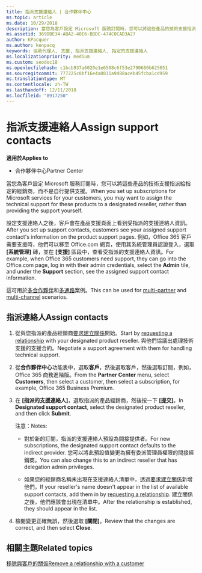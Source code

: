 ```yaml
---
title: 指派支援連絡人 | 合作夥伴中心
ms.topic: article
ms.date: 10/29/2018
description: 當您為客戶設定 Microsoft 服務訂閱時，您可以將這些產品的技術支援指派給指定的經銷商，而不是自行提供支援。
ms.assetid: 369DBE34-ABA2-40E6-BBDC-474C0CAD3A27
author: KPacquer
ms.author: kenpacq
keywords: 協助代理人, 支援, 指派支援連絡人, 指定的支援連絡人
ms.localizationpriority: medium
ms.custom: seodec18
ms.openlocfilehash: c1bcb937a6020e1e6508c6f53e2790680b625051
ms.sourcegitcommit: 777225c8bf16e4a8811a9d88aceb45fcba1cd959
ms.translationtype: MT
ms.contentlocale: zh-TW
ms.lasthandoff: 12/11/2018
ms.locfileid: "8917250"
---
```

# <a name="assign-support-contacts"></a><span data-ttu-id="f35e4-104">指派支援連絡人</span><span class="sxs-lookup"><span data-stu-id="f35e4-104">Assign support contacts</span></span>

**<span data-ttu-id="f35e4-105">適用於</span><span class="sxs-lookup"><span data-stu-id="f35e4-105">Applies to</span></span>**

-  <span data-ttu-id="f35e4-106">合作夥伴中心</span><span class="sxs-lookup"><span data-stu-id="f35e4-106">Partner Center</span></span>

<span data-ttu-id="f35e4-107">當您為客戶設定 Microsoft 服務訂閱時，您可以將這些產品的技術支援指派給指定的經銷商，而不是自行提供支援。</span><span class="sxs-lookup"><span data-stu-id="f35e4-107">When you set up subscriptions for Microsoft services for your customers, you may want to assign the technical support for these products to a designated reseller, rather than providing the support yourself.</span></span>

<span data-ttu-id="f35e4-108">設定支援連絡人之後，客戶會在產品支援頁面上看到受指派的支援連絡人資訊。</span><span class="sxs-lookup"><span data-stu-id="f35e4-108">After you set up support contacts, customers see your assigned support contact's information on the product support pages.</span></span> <span data-ttu-id="f35e4-109">例如，Office 365 客戶需要支援時，他們可以移至 Office.com 網頁，使用其系統管理員認證登入，選取 **\[系統管理\]** 磚，並在 **\[支援\]** 區段中，查看受指派的支援連絡人資訊。</span><span class="sxs-lookup"><span data-stu-id="f35e4-109">For example, when Office 365 customers need support, they can go into the Office.com page, log in with their admin credentials, select the **Admin** tile, and under the **Support** section, see the assigned support contact information.</span></span>

<span data-ttu-id="f35e4-110">這可用於[多合作夥伴](multipartner.md)和[多通路](multichannel.md)案例。</span><span class="sxs-lookup"><span data-stu-id="f35e4-110">This can be used for [multi-partner](multipartner.md) and [multi-channel](multichannel.md) scenarios.</span></span> 

<a href="" id="assigncontacts"></a>
## <a name="assign-contacts"></a><span data-ttu-id="f35e4-111">指派連絡人</span><span class="sxs-lookup"><span data-stu-id="f35e4-111">Assign contacts</span></span>

1.  <span data-ttu-id="f35e4-112">從與您指派的產品經銷商[要求建立關係](request-a-relationship-with-a-customer.md)開始。</span><span class="sxs-lookup"><span data-stu-id="f35e4-112">Start by [requesting a relationship](request-a-relationship-with-a-customer.md) with your designated product reseller.</span></span> <span data-ttu-id="f35e4-113">與他們協議出處理技術支援的支援合約。</span><span class="sxs-lookup"><span data-stu-id="f35e4-113">Negotiate a support agreement with them for handling technical support.</span></span>

2.  <span data-ttu-id="f35e4-114">從**合作夥伴中心**功能表中，選取**客戶**，然後選取客戶，然後選取訂閱，例如，Office 365 商務進階版。</span><span class="sxs-lookup"><span data-stu-id="f35e4-114">From the **Partner Center** menu, select **Customers**, then select a customer, then select a subscription, for example, Office 365 Business Premium.</span></span>

3.  <span data-ttu-id="f35e4-115">在 **\[指派的支援連絡人\]**，選取指派的產品經銷商，然後按一下 **\[提交\]**。</span><span class="sxs-lookup"><span data-stu-id="f35e4-115">In  **Designated support contact**, select the designated product reseller, and then click **Submit**.</span></span> 

    <span data-ttu-id="f35e4-116">注意：</span><span class="sxs-lookup"><span data-stu-id="f35e4-116">Notes:</span></span> 
    
    *  <span data-ttu-id="f35e4-117">對於新的訂閱，指派的支援連絡人預設為間接提供者。</span><span class="sxs-lookup"><span data-stu-id="f35e4-117">For new subscriptions, the designated support contact defaults to the indirect provider.</span></span> <span data-ttu-id="f35e4-118">您可以將此預設值變更為擁有委派管理員權限的間接經銷商。</span><span class="sxs-lookup"><span data-stu-id="f35e4-118">You can also change this to an indirect reseller that has delegation admin privileges.</span></span>
    
    *  <span data-ttu-id="f35e4-119">如果您的經銷商名稱未出現在支援連絡人清單中，透過[要求建立關係](request-a-relationship-with-a-customer.md)新增他們。</span><span class="sxs-lookup"><span data-stu-id="f35e4-119">If your reseller's name doesn't appear in the list of available support contacts, add them in by [requesting a relationship](request-a-relationship-with-a-customer.md).</span></span> <span data-ttu-id="f35e4-120">建立關係之後，他們應該會出現在清單中。</span><span class="sxs-lookup"><span data-stu-id="f35e4-120">After the relationship is established, they should appear in the list.</span></span>  

4.  <span data-ttu-id="f35e4-121">檢閱變更正確無誤，然後選取 **\[關閉\]**。</span><span class="sxs-lookup"><span data-stu-id="f35e4-121">Review that the changes are correct, and then select **Close**.</span></span>

## <a name="related-topics"></a><span data-ttu-id="f35e4-122">相關主題</span><span class="sxs-lookup"><span data-stu-id="f35e4-122">Related topics</span></span>

[<span data-ttu-id="f35e4-123">移除與客戶的關係</span><span class="sxs-lookup"><span data-stu-id="f35e4-123">Remove a relationship with a customer</span></span>](remove-a-relationship.md)